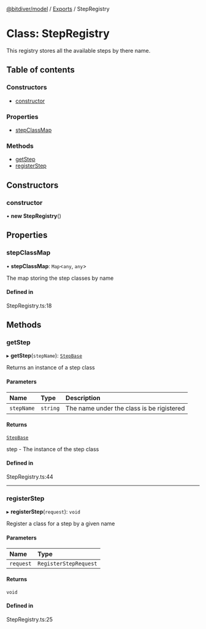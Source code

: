 [@bitdiver/model](../README.md) / [Exports](../modules.md) / StepRegistry

# Class: StepRegistry

This registry stores all the available steps by there name.

## Table of contents

### Constructors

- [constructor](StepRegistry.md#constructor)

### Properties

- [stepClassMap](StepRegistry.md#stepclassmap)

### Methods

- [getStep](StepRegistry.md#getstep)
- [registerStep](StepRegistry.md#registerstep)

## Constructors

### constructor

• **new StepRegistry**()

## Properties

### stepClassMap

• **stepClassMap**: `Map`<`any`, `any`\>

The map storing the step classes by name

#### Defined in

StepRegistry.ts:18

## Methods

### getStep

▸ **getStep**(`stepName`): [`StepBase`](StepBase.md)

Returns an instance of a step class

#### Parameters

| Name | Type | Description |
| :------ | :------ | :------ |
| `stepName` | `string` | The name under the class is be rigistered |

#### Returns

[`StepBase`](StepBase.md)

step - The instance of the step class

#### Defined in

StepRegistry.ts:44

___

### registerStep

▸ **registerStep**(`request`): `void`

Register a class for a step by a given name

#### Parameters

| Name | Type |
| :------ | :------ |
| `request` | `RegisterStepRequest` |

#### Returns

`void`

#### Defined in

StepRegistry.ts:25
